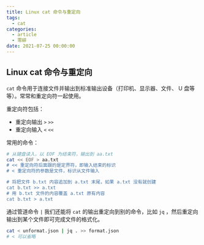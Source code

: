 ```yaml
---
title: Linux cat 命令与重定向
tags:
  - cat
categories:
  - article
  - 零碎
date: 2021-07-25 00:00:00
---
```


## Linux cat 命令与重定向

`cat` 命令用于连接文件并输出到标准输出设备（打印机、显示器、文件、 U 盘等等）。常常和重定向符一起使用。

重定向符包括：

- 重定向输出 `>` `>>`
- 重定向输入 `<` `<<`

常用的命令：

```bash
# 从键盘读入，以 EOF 为结束符，输出到 aa.txt
cat << EOF > aa.txt
# << 重定向符后面跟的是定界符，即输入结束的标识
# < 重定向符的参数是文件，标识从文件输入

# 将把文件 b.txt 内容追加到 a.txt 末尾，如果 a.txt 没有就创建
cat b.txt >> a.txt
# 用 b.txt 文件的内容覆盖 a.txt 原有内容
cat b.txt > a.txt
```

通过管道命令 `|` 我们还能将 `cat` 的输出重定向到别的命令，比如 `jq` ，然后重定向输出到某个文件即可完成文件的格式化。

```bash
cat < unformat.json | jq . >> format.json
# < 可以省略
```
